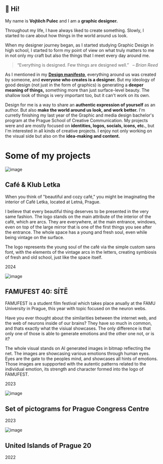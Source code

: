 ## 👋 Hi!

My name is **Vojtěch Pulec** and I am a **graphic designer.**


Throughout my life, I have always liked to create something. Slowly, I started to care about how things in the world around us look. 

When my designer journey began, as I started studying Graphic Design in high school, I started to form my point of view on what truly matters to me in not only my craft but also the things that I meet every day around me.

> “Everything is designed. Few things are designed well.” 
  – *Brian Reed*

As I mentioned in my **[Design manifesto](https://github.com/vojtechpulec/english-for-designers/blob/main/01-design-manifesto/index.md)**, everything around us was created by someone, and **everyone who creates is a designer.** But my ideology of good design (not just in the form of graphics) is generating a **deeper meaning of things,** something more than just surface-level beauty. The shallow look of things is very important too, but it can't work on its own.

Design for me is a way to share an **authentic expression of yourself** as an author. But also **make the world around us look, and work better.** I'm curretly finishing my last year of the Graphic and media design bachelor's program at the Prague School of Creative Communication. My projects were and are mostly focused on **identities, logos, socials, icons, etc.**, but I'm interested in all kinds of creative projects. I enjoy not only working on the visual side but also on the **idea-making and content.** 



# Some of my projects

![image](/Users/vojtechpulec/Documents/portfolio/letka.png)
## Café & Klub Letka
When you think of "beautiful and cozy café," you might be imaginating the interior of Café Letka, located at Letná, Prague.

I believe that every beautiful thing deserves to be presented in the very same fashion. The logo stands on the main attribute of the interior of the café, which are arcs. They are everywhere, at the main entrance, windows, even on top of the large mirror that is one of the first things you see after the entrance. The whole space has a young and fresh soul, even while being vintage on the surface.

The logo represents the young soul of the café via the simple custom sans font, with the elements of the vintage arcs in the letters, creating symbiosis of fresh and old school, just like the space itself.

2024


![image](/Users/vojtechpulec/Documents/portfolio/famufest40.png)
## FAMUFEST 40: SÍTĚ
FAMUFEST is a student film festival which takes place anually at the FAMU University in Prague, this year with topic focused on the neuron webs.

Have you ever thought about the similarities between the internet web, and the web of neurons inside of our brains? They have so much in common, and thats exactly what the visiual showcases. The only difference is that only one of those is able to generate emotions and the other one not, or is it? 

The whole visual stands on AI generated images in bitmap reflecting the net. The images are showcasing various emotions through human eyes. Eyes are the gate to the peoples mind, and showcases all hints of emotions. Those images are suppported  with the autentic patterns related to the individual emotion, its strength and character formed into the logo of FAMUFEST.

2023


![image](/Users/vojtechpulec/Documents/portfolio/pcc.png)
## Set of pictograms for Prague Congress Centre

2023


![image](/Users/vojtechpulec/Documents/portfolio/uip.png)
## United Islands of Prague 20

2022

